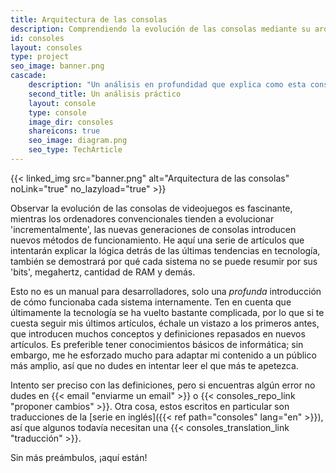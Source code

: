 ```yaml
---
title: Arquitectura de las consolas
description: Comprendiendo la evolución de las consolas mediante su arquitectura
id: consoles
layout: consoles
type: project
seo_image: banner.png
cascade:
    description: "Un análisis en profundidad que explica como esta consola funciona internamente"
    second_title: Un análisis práctico
    layout: console
    type: console
    image_dir: consoles
    shareicons: true
    seo_image: diagram.png
    seo_type: TechArticle
---
```


{{< linked_img src="banner.png" alt="Arquitectura de las consolas" noLink="true" no_lazyload="true" >}}

Observar la evolución de las consolas de videojuegos es fascinante, mientras los ordenadores convencionales tienden a evolucionar 'incrementalmente', las nuevas generaciones de consolas introducen nuevos métodos de funcionamiento. He aquí una serie de artículos que intentarán explicar la lógica detrás de las últimas tendencias en tecnología, también se demostrará por qué cada sistema no se puede resumir por sus 'bits', megahertz, cantidad de RAM y demás.

Esto no es un manual para desarrolladores, solo una *profunda* introducción de cómo funcionaba cada sistema internamente. Ten en cuenta que últimamente la tecnología se ha vuelto bastante complicada, por lo que si te cuesta seguir mis últimos artículos, échale un vistazo a los primeros antes, que introducen muchos conceptos y definiciones repasados en nuevos artículos.
Es preferible tener conocimientos básicos de informática; sin embargo, me he esforzado mucho para adaptar mi contenido a un público más amplio, así que no dudes en intentar leer el que más te apetezca.

Intento ser preciso con las definiciones, pero si encuentras algún error no dudes en {{< email "enviarme un email" >}} o {{< consoles_repo_link "proponer cambios" >}}. Otra cosa, estos escritos en particular son traducciones de la [serie en inglés]({{< ref path="consoles" lang="en" >}}), así que algunos todavía necesitan una {{< consoles_translation_link "traducción" >}}.

Sin más preámbulos, ¡aquí están!